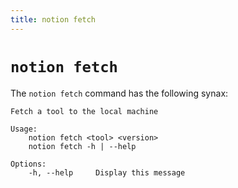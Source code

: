 ```yaml
---
title: notion fetch
---
```


# `notion fetch`

The `notion fetch` command has the following synax:

```
Fetch a tool to the local machine

Usage:
    notion fetch <tool> <version>
    notion fetch -h | --help

Options:
    -h, --help     Display this message
```

